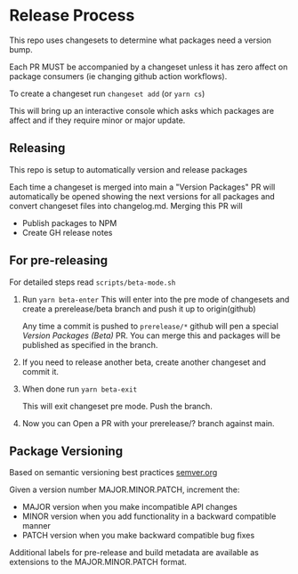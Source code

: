 # Release Process

This repo uses changesets to determine what packages need a version bump.

Each PR MUST be accompanied by a changeset unless it has zero affect on package consumers (ie changing github action workflows).

To create a changeset run `changeset add` (or `yarn cs`)

This will bring up an interactive console which asks which packages are affect and if they require minor or major update.

## Releasing

This repo is setup to automatically version and release packages

Each time a changeset is merged into main a "Version Packages" PR will automatically be opened showing the next versions for all packages and convert changeset files into changelog.md. Merging this PR will

* Publish packages to NPM
* Create GH release notes

## For pre-releasing

For detailed steps read `scripts/beta-mode.sh`

1. Run `yarn beta-enter`
   This will enter into the pre mode of changesets and create a prerelease/beta branch and push it up to origin(github)

   Any time a commit is pushed to `prerelease/*` github will pen a special *Version Packages (Beta)* PR. You can merge this and packages will be published as specified in the branch.
2. If you need to release another beta, create another changeset and commit it.
3. When done run `yarn beta-exit`
  
   This will exit changeset pre mode. Push the branch.
4. Now you can Open a PR with your prerelease/? branch against main.

## Package Versioning

Based on semantic versioning best practices [semver.org](semver.org)

Given a version number MAJOR.MINOR.PATCH, increment the:

* MAJOR version when you make incompatible API changes
* MINOR version when you add functionality in a backward compatible manner
* PATCH version when you make backward compatible bug fixes

Additional labels for pre-release and build metadata are available as extensions to the MAJOR.MINOR.PATCH format.

